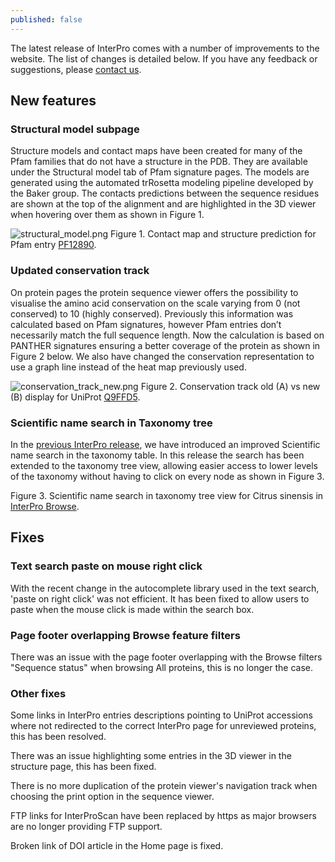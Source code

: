 ```yaml
---
published: false
---
```

The latest release of InterPro comes with a number of improvements to the website. The list of changes is detailed below. If you have any feedback or suggestions, please [contact us](https://www.ebi.ac.uk/support/interpro). 

## New features

### Structural model subpage
Structure models and contact maps have been created for many of the Pfam families that do not have a structure in the PDB. They are available under the Structural model tab of Pfam signature pages. The models are generated using the automated trRosetta modeling pipeline developed by the Baker group.
The contacts predictions between the sequence residues are shown at the top of the alignment and are highlighted in the 3D viewer when hovering over them as shown in Figure 1.

![structural_model.png]({{site.baseurl}}/assets/media/images/posts/structural_model.png)
Figure 1. Contact map and structure prediction for Pfam entry [PF12890](https://www.ebi.ac.uk/interpro/entry/pfam/PF12890/model/).

### Updated conservation track
On protein pages the protein sequence viewer offers the possibility to visualise the amino acid conservation on the scale varying from 0 (not conserved) to 10 (highly conserved). Previously this information was calculated based on Pfam signatures, however Pfam entries don’t necessarily match the full sequence length. Now the calculation is based on PANTHER signatures ensuring a better coverage of the protein as shown in Figure 2 below. We also have changed the conservation representation to use a graph line instead of the heat map previously used.

![conservation_track_new.png]({{site.baseurl}}/assets/media/images/posts/conservation_track_new.png)
Figure 2. Conservation track old (A) vs new (B) display for UniProt [Q9FFD5](https://www.ebi.ac.uk/interpro/protein/UniProt/Q9FFD5/).

### Scientific name search in Taxonomy tree
In the [previous InterPro release](https://proteinswebteam.github.io/interpro-blog/2021/02/16/InterPro-84.0-new-and-updated-features/), we have introduced an improved Scientific name search in the taxonomy table. In this release the search has been extended to the taxonomy tree view, allowing easier access to lower levels of the taxonomy without having to click on every node as shown in Figure 3.


Figure 3. Scientific name search in taxonomy tree view for Citrus sinensis in [InterPro Browse](https://www.ebi.ac.uk/interpro/taxonomy/uniprot/entry/panther/?search=Citrus%20sinensis#tree).

## Fixes
### Text search paste on mouse right click
With the recent change in the autocomplete library used in the text search, 'paste on right click' was not efficient. It has been fixed to allow users to paste when the mouse click is made within the search box.

### Page footer overlapping Browse feature filters
There was an issue with the page footer overlapping with the Browse filters "Sequence status" when browsing All proteins, this is no longer the case.

### Other fixes
Some links in InterPro entries descriptions pointing to UniProt accessions where not redirected to the correct InterPro page for unreviewed proteins, this has been resolved.

There was an issue highlighting some entries in the 3D viewer in the structure page, this has been fixed.

There is no more duplication of the protein viewer's navigation track when choosing the print option in the sequence viewer.

FTP links for InterProScan have been replaced by https as major browsers are no longer providing FTP support.

Broken link of DOI article in the Home page is fixed.
